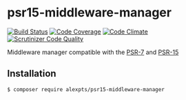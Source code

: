 # psr15-middleware-manager

[![Build Status](https://travis-ci.org/alexpts/psr15-middleware-manager.svg?branch=master)](https://travis-ci.org/alexpts/psr15-middleware-manager)
[![Code Coverage](https://scrutinizer-ci.com/g/alexpts/psr15-middleware-manager/badges/coverage.png?b=master)](https://scrutinizer-ci.com/g/alexpts/psr15-middleware-manager/?branch=master)
[![Code Climate](https://codeclimate.com/github/alexpts/psr15-middleware-manager/badges/gpa.svg)](https://codeclimate.com/github/alexpts/psr15-middleware-manager)
[![Scrutinizer Code Quality](https://scrutinizer-ci.com/g/alexpts/psr15-middleware-manager/badges/quality-score.png?b=master)](https://scrutinizer-ci.com/g/alexpts/psr15-middleware-manager/?branch=master)


Middleware manager compatible with the [PSR-7](https://www.php-fig.org/psr/psr-7/) and [PSR-15](https://www.php-fig.org/psr/psr-15/)

## Installation

```$ composer require alexpts/psr15-middleware-manager```
